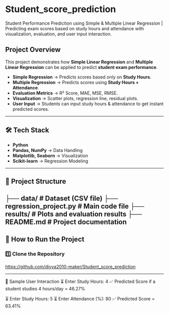 # Student_score_prediction
Student Performance Prediction using Simple &amp; Multiple Linear Regression | Predicting exam scores based on study hours and attendance with visualization, evaluation, and user input interaction.

##  Project Overview  
This project demonstrates how **Simple Linear Regression** and **Multiple Linear Regression** can be applied to predict **student exam performance**.  

- **Simple Regression** → Predicts scores based only on **Study Hours**.  
- **Multiple Regression** → Predicts scores using **Study Hours + Attendance**.  
- **Evaluation Metrics** → R² Score, MAE, MSE, RMSE.  
- **Visualization** → Scatter plots, regression line, residual plots.  
- **User Input** → Students can input study hours & attendance to get instant predicted scores.  

---

## 🛠️ Tech Stack  
- **Python**  
- **Pandas, NumPy** → Data Handling  
- **Matplotlib, Seaborn** → Visualization  
- **Scikit-learn** → Regression Modeling  

---

## 📂 Project Structure  
├── data/ # Dataset (CSV file)
├── regression_project.py # Main code file
├── results/ # Plots and evaluation results
├── README.md # Project documentation
---

## 🚀 How to Run the Project  

### 1️⃣ Clone the Repository 

https://github.com/divya2010-maker/Student_score_prediction

--------------
🎯 Sample User Interaction
⏳ Enter Study Hours: 4
✅ Predicted Score if a student studies 4 hours/day = 46.27%

⏳ Enter Study Hours: 5
⏳ Enter Attendance (%): 80
✅ Predicted Score = 63.41%
